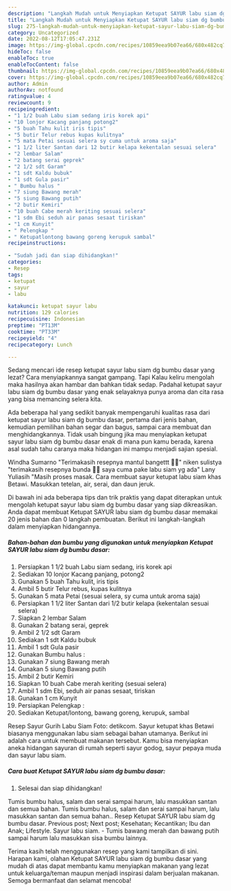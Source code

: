 ```yaml
---
description: "Langkah Mudah untuk Menyiapkan Ketupat SAYUR labu siam dg bumbu dasar yang Lezat, Buat Buka Puasa}"
title: "Langkah Mudah untuk Menyiapkan Ketupat SAYUR labu siam dg bumbu dasar yang Lezat, Buat Buka Puasa}"
slug: 275-langkah-mudah-untuk-menyiapkan-ketupat-sayur-labu-siam-dg-bumbu-dasar-yang-lezat-buat-buka-puasa
category: Uncategorized
date: 2022-08-12T17:05:47.231Z
image: https://img-global.cpcdn.com/recipes/10859eea9b07ea66/680x482cq70/ketupat-sayur-labu-siam-dg-bumbu-dasar-foto-resep-utama.jpg
hideToc: false
enableToc: true
enableTocContent: false
thumbnail: https://img-global.cpcdn.com/recipes/10859eea9b07ea66/680x482cq70/ketupat-sayur-labu-siam-dg-bumbu-dasar-foto-resep-utama.jpg
cover: https://img-global.cpcdn.com/recipes/10859eea9b07ea66/680x482cq70/ketupat-sayur-labu-siam-dg-bumbu-dasar-foto-resep-utama.jpg
author: Admin
authorAv: notfound
ratingvalue: 4
reviewcount: 9
recipeingredient:
- "1 1/2 buah Labu siam sedang iris korek api"
- "10 lonjor Kacang panjang potong2"
- "5 buah Tahu kulit iris tipis"
- "5 butir Telur rebus kupas kulitnya"
- "5 mata Petai sesuai selera sy cuma untuk aroma saja"
- "1 1/2 liter Santan dari 12 butir kelapa kekentalan sesuai selera"
- "2 lembar Salam"
- "2 batang serai geprek"
- "2 1/2 sdt Garam"
- "1 sdt Kaldu bubuk"
- "1 sdt Gula pasir"
- " Bumbu halus "
- "7 siung Bawang merah"
- "5 siung Bawang putih"
- "2 butir Kemiri"
- "10 buah Cabe merah keriting sesuai selera"
- "1 sdm Ebi seduh air panas sesaat tiriskan"
- "1 cm Kunyit"
- " Pelengkap "
- " Ketupatlontong bawang goreng kerupuk sambal"
recipeinstructions:

- "Sudah jadi dan siap dihidangkan!"
categories:
- Resep
tags:
- ketupat
- sayur
- labu

katakunci: ketupat sayur labu 
nutrition: 129 calories
recipecuisine: Indonesian
preptime: "PT13M"
cooktime: "PT33M"
recipeyield: "4"
recipecategory: Lunch

---
```



Sedang mencari ide resep ketupat sayur labu siam dg bumbu dasar yang lezat? Cara menyiapkannya sangat gampang. Tapi Kalau keliru mengolah maka hasilnya akan hambar dan bahkan tidak sedap. Padahal ketupat sayur labu siam dg bumbu dasar yang enak selayaknya punya aroma dan cita rasa yang bisa memancing selera kita.


Ada beberapa hal yang sedikit banyak mempengaruhi kualitas rasa dari ketupat sayur labu siam dg bumbu dasar, pertama dari jenis bahan, kemudian pemilihan bahan segar dan bagus, sampai cara membuat dan menghidangkannya. Tidak usah bingung jika mau menyiapkan ketupat sayur labu siam dg bumbu dasar enak di mana pun kamu berada, karena asal sudah tahu caranya maka hidangan ini mampu menjadi sajian spesial.

Windha Sumarno &#34;Terimakasih resepnya mantul bangettt 🙏😍&#34; niken sulistya &#34;terimakasih resepnya bunda 🙏🏻 saya cuma pake labu siam yg ada&#34; Lany Yuliasih &#34;Masih proses masak. Cara membuat sayur ketupat labu siam khas Betawi. Masukkan tetelan, air, serai, dan daun jeruk.


Di bawah ini ada beberapa tips dan trik praktis yang dapat diterapkan untuk mengolah ketupat sayur labu siam dg bumbu dasar yang siap dikreasikan. Anda dapat membuat Ketupat SAYUR labu siam dg bumbu dasar memakai 20 jenis bahan dan 0 langkah pembuatan. Berikut ini langkah-langkah dalam menyiapkan hidangannya.

<!--inarticleads1-->

##### Bahan-bahan dan bumbu yang digunakan untuk menyiapkan Ketupat SAYUR labu siam dg bumbu dasar:

1. Persiapkan 1 1/2 buah Labu siam sedang, iris korek api
1. Sediakan 10 lonjor Kacang panjang, potong2
1. Gunakan 5 buah Tahu kulit, iris tipis
1. Ambil 5 butir Telur rebus, kupas kulitnya
1. Gunakan 5 mata Petai (sesuai selera, sy cuma untuk aroma saja)
1. Persiapkan 1 1/2 liter Santan dari 1/2 butir kelapa (kekentalan sesuai selera)
1. Siapkan 2 lembar Salam
1. Gunakan 2 batang serai, geprek
1. Ambil 2 1/2 sdt Garam
1. Sediakan 1 sdt Kaldu bubuk
1. Ambil 1 sdt Gula pasir
1. Gunakan  Bumbu halus :
1. Gunakan 7 siung Bawang merah
1. Gunakan 5 siung Bawang putih
1. Ambil 2 butir Kemiri
1. Siapkan 10 buah Cabe merah keriting (sesuai selera)
1. Ambil 1 sdm Ebi, seduh air panas sesaat, tiriskan
1. Gunakan 1 cm Kunyit
1. Persiapkan  Pelengkap :
1. Sediakan  Ketupat/lontong, bawang goreng, kerupuk, sambal


Resep Sayur Gurih Labu Siam Foto: detikcom. Sayur ketupat khas Betawi biasanya menggunakan labu siam sebagai bahan utamanya. Berikut ini adalah cara untuk membuat makanan tersebut. Kamu bisa menyiapkan aneka hidangan sayuran di rumah seperti sayur godog, sayur pepaya muda dan sayur labu siam. 

<!--inarticleads2-->

##### Cara buat Ketupat SAYUR labu siam dg bumbu dasar:


1. Selesai dan siap dihidangkan!

Tumis bumbu halus, salam dan serai sampai harum, lalu masukkan santan dan semua bahan. Tumis bumbu halus, salam dan serai sampai harum, lalu masukkan santan dan semua bahan.. Resep Ketupat SAYUR labu siam dg bumbu dasar. Previous post; Next post; Kesehatan; Kecantikan; Ibu dan Anak; Lifestyle. Sayur labu siam. - Tumis bawang merah dan bawang putih sampai harum lalu masukkan sisa bumbu lainnya. 

Terima kasih telah menggunakan resep yang kami tampilkan di sini. Harapan kami, olahan Ketupat SAYUR labu siam dg bumbu dasar yang mudah di atas dapat membantu kamu menyiapkan makanan yang lezat untuk keluarga/teman maupun menjadi inspirasi dalam berjualan makanan. Semoga bermanfaat dan selamat mencoba!
